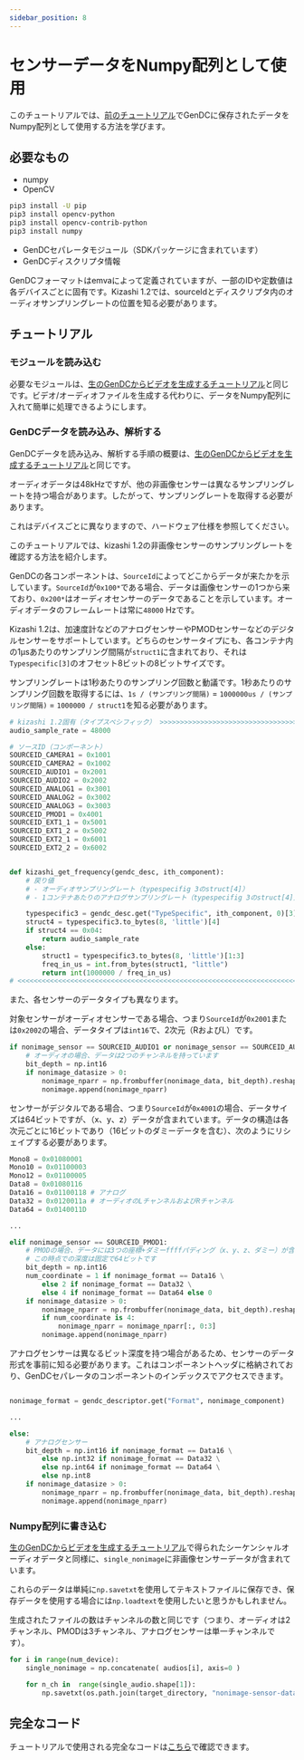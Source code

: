 ```yaml
---
sidebar_position: 8
---
```


# センサーデータをNumpy配列として使用

このチュートリアルでは、[前のチュートリアル](save-gendc)でGenDCに保存されたデータをNumpy配列として使用する方法を学びます。

## 必要なもの

* numpy
* OpenCV

```bash
pip3 install -U pip
pip3 install opencv-python
pip3 install opencv-contrib-python
pip3 install numpy
```

* GenDCセパレータモジュール（SDKパッケージに含まれています）
* GenDCディスクリプタ情報

GenDCフォーマットはemvaによって定義されていますが、一部のIDや定数値は各デバイスごとに固有です。Kizashi 1.2では、sourceIdとディスクリプタ内のオーディオサンプリングレートの位置を知る必要があります。


## チュートリアル


### モジュールを読み込む

必要なモジュールは、[生のGenDCからビデオを生成するチュートリアル](save-gendc)と同じです。ビデオ/オーディオファイルを生成する代わりに、データをNumpy配列に入れて簡単に処理できるようにします。


### GenDCデータを読み込み、解析する

GenDCデータを読み込み、解析する手順の概要は、[生のGenDCからビデオを生成するチュートリアル](save-gendc)と同じです。

オーディオデータは48kHzですが、他の非画像センサーは異なるサンプリングレートを持つ場合があります。したがって、サンプリングレートを取得する必要があります。

これはデバイスごとに異なりますので、ハードウェア仕様を参照してください。

このチュートリアルでは、kizashi 1.2の非画像センサーのサンプリングレートを確認する方法を紹介します。

GenDCの各コンポーネントは、`SourceId`によってどこからデータが来たかを示しています。`SourceId`が`0x100*`である場合、データは画像センサーの1つから来ており、`0x200*`はオーディオセンサーのデータであることを示しています。オーディオデータのフレームレートは常に`48000` Hzです。

Kizashi 1.2は、加速度計などのアナログセンサーやPMODセンサーなどのデジタルセンサーをサポートしています。どちらのセンサータイプにも、各コンテナ内の1μsあたりのサンプリング間隔が`struct1`に含まれており、それは`Typespecific[3]`のオフセット8ビットの8ビットサイズです。

サンプリングレートは1秒あたりのサンプリング回数と動議です。1秒あたりのサンプリング回数を取得するには、`1s / (サンプリング間隔)` = `1000000us / (サンプリング間隔)` = `1000000 / struct1`を知る必要があります。

```python
# kizashi 1.2固有（タイプスペシフィック） >>>>>>>>>>>>>>>>>>>>>>>>>>>>>>>>>>>>>>>>>>>>
audio_sample_rate = 48000

# ソースID（コンポーネント）
SOURCEID_CAMERA1 = 0x1001
SOURCEID_CAMERA2 = 0x1002
SOURCEID_AUDIO1 = 0x2001
SOURCEID_AUDIO2 = 0x2002
SOURCEID_ANALOG1 = 0x3001
SOURCEID_ANALOG2 = 0x3002
SOURCEID_ANALOG3 = 0x3003
SOURCEID_PMOD1 = 0x4001
SOURCEID_EXT1_1 = 0x5001
SOURCEID_EXT1_2 = 0x5002
SOURCEID_EXT2_1 = 0x6001
SOURCEID_EXT2_2 = 0x6002


def kizashi_get_frequency(gendc_desc, ith_component):
    # 戻り値
    # - オーディオサンプリングレート（typespecifig 3のstruct[4]）
    # - 1コンテナあたりのアナログサンプリングレート（typespecifig 3のstruct[4]）

    typespecific3 = gendc_desc.get("TypeSpecific", ith_component, 0)[3]
    struct4 = typespecific3.to_bytes(8, 'little')[4]
    if struct4 == 0x04:
        return audio_sample_rate
    else:
        struct1 = typespecific3.to_bytes(8, 'little')[1:3]
        freq_in_us = int.from_bytes(struct1, "little")
        return int(1000000 / freq_in_us)
# <<<<<<<<<<<<<<<<<<<<<<<<<<<<<<<<<<<<<<<<<<<<<<<<<<<<<<<<<<<<<<<<<<<<<<<<<<<<<<
```

また、各センサーのデータタイプも異なります。

対象センサーがオーディオセンサーである場合、つまり`SourceId`が`0x2001`または`0x2002`の場合、データタイプは`int16`で、2次元（RおよびL）です。

```python
if nonimage_sensor == SOURCEID_AUDIO1 or nonimage_sensor == SOURCEID_AUDIO2:
    # オーディオの場合、データは2つのチャンネルを持っています
    bit_depth = np.int16
    if nonimage_datasize > 0:
        nonimage_nparr = np.frombuffer(nonimage_data, bit_depth).reshape((int(nonimage_datasize/np.dtype(bit_depth).itemsize/2), 2))
        nonimage.append(nonimage_nparr)
```

センサーがデジタルである場合、つまり`SourceId`が`0x4001`の場合、データサイズは64ビットですが、（x、y、z）データが含まれています。データの構造は各次元ごとに16ビットであり（16ビットのダミーデータを含む）、次のようにリシェイプする必要があります。 

```python
Mono8 = 0x01080001
Mono10 = 0x01100003
Mono12 = 0x01100005
Data8 = 0x01080116
Data16 = 0x01100118 # アナログ
Data32 = 0x0120011a # オーディオのLチャンネルおよびRチャンネル
Data64 = 0x0140011D

...

elif nonimage_sensor == SOURCEID_PMOD1:
    # PMODの場合、データには3つの座標+ダミーffffパディング（x、y、z、ダミー）が含まれています
    # この時点での深度は固定で64ビットです
    bit_depth = np.int16
    num_coordinate = 1 if nonimage_format == Data16 \
        else 2 if nonimage_format == Data32 \
        else 4 if nonimage_format == Data64 else 0
    if nonimage_datasize > 0:
        nonimage_nparr = np.frombuffer(nonimage_data, bit_depth).reshape((int(nonimage_datasize/np.dtype(bit_depth).itemsize/num_coordinate), num_coordinate))
        if num_coordinate is 4:
            nonimage_nparr = nonimage_nparr[:, 0:3]
        nonimage.append(nonimage_nparr)
```

アナログセンサーは異なるビット深度を持つ場合があるため、センサーのデータ形式を事前に知る必要があります。これはコンポーネントヘッダに格納されており、GenDCセパレータのコンポーネントのインデックスでアクセスできます。

```python

nonimage_format = gendc_descriptor.get("Format", nonimage_component)

...

else:
    # アナログセンサー
    bit_depth = np.int16 if nonimage_format == Data16 \
        else np.int32 if nonimage_format == Data32 \
        else np.int64 if nonimage_format == Data64 \
        else np.int8
    if nonimage_datasize > 0:
        nonimage_nparr = np.frombuffer(nonimage_data, bit_depth).reshape((int(nonimage_datasize/np.dtype(bit_depth).itemsize), 1))
        nonimage.append(nonimage_nparr)
```

### Numpy配列に書き込む

[生のGenDCからビデオを生成するチュートリアル](save-gendc)で得られたシーケンシャルオーディオデータと同様に、`single_nonimage`に非画像センサーデータが含まれています。

これらのデータは単純に`np.savetxt`を使用してテキストファイルに保存でき、保存データを使用する場合には`np.loadtext`を使用したいと思うかもしれません。

生成されたファイルの数はチャンネルの数と同じです（つまり、オーディオは2チャンネル、PMODは3チャンネル、アナログセンサーは単一チャンネルです）。

```python
for i in range(num_device):
    single_nonimage = np.concatenate( audios[i], axis=0 )

    for n_ch in  range(single_audio.shape[1]):
        np.savetxt(os.path.join(target_directory, "nonimage-sensor-data-in-numpy-" + str(i) + "-" + str(n_ch) + ".txt"), single_nonimage[:, n_ch])
```

## 完全なコード

チュートリアルで使用される完全なコードは[こちら](https://github.com/Sensing-Dev/tutorials/blob/main/python/tutorial5_save_numpy_to_txt.py)で確認できます。
